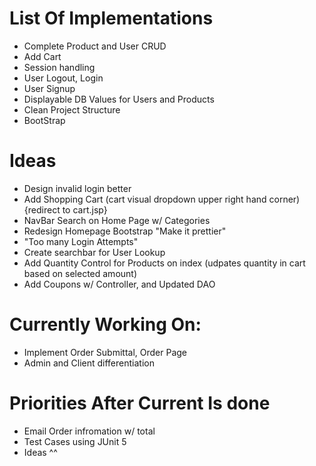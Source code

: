# List Of Implementations
- Complete Product and User CRUD
- Add Cart
- Session handling 
- User Logout, Login
- User Signup 
- Displayable DB Values for Users and Products 
- Clean Project Structure
- BootStrap 

# Ideas
- Design invalid login better
- Add Shopping Cart (cart visual dropdown upper right hand corner) {redirect to cart.jsp}
- NavBar Search on Home Page w/ Categories 
- Redesign Homepage Bootstrap "Make it prettier"
- "Too many Login Attempts" 
- Create searchbar for User Lookup
- Add Quantity Control for Products on index (udpates quantity in cart based on selected amount)
- Add Coupons w/ Controller, and Updated DAO

# Currently Working On:
- Implement Order Submittal, Order Page
- Admin and Client differentiation 

# Priorities After Current Is done 
- Email Order infromation w/ total
- Test Cases using JUnit 5
- Ideas ^^
